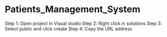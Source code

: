 # Patients_Management_System
Step 1: Open project in Visual studio
Step 2: Right click in solutions
Step 3: Select public and click create
Step 4: Copy the URL address
